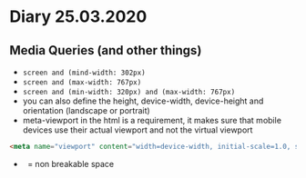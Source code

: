 # Diary 25.03.2020

## Media Queries (and other things)

* ```screen and (mind-width: 302px)```
* ```screen and (max-width: 767px)```
* ```screen and (min-width: 320px) and (max-width: 767px)```
* you can also define the height, device-width, device-height and orientation (landscape or portrait)
* meta-viewport in the html is a requirement, it makes sure that mobile devices use their actual viewport and not the virtual viewport
```html
<meta name="viewport" content="width=device-width, initial-scale=1.0, shrink-to-fit=no">
```
* &nbsp; = non breakable space
